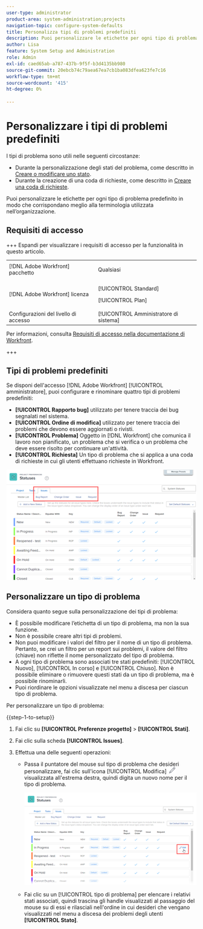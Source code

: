 ```yaml
---
user-type: administrator
product-area: system-administration;projects
navigation-topic: configure-system-defaults
title: Personalizza tipi di problemi predefiniti
description: Puoi personalizzare le etichette per ogni tipo di problema predefinito in modo che corrispondano meglio alla terminologia utilizzata nell’organizzazione. I tipi di problema sono utili per personalizzare gli stati dei problemi e creare code di richieste.
author: Lisa
feature: System Setup and Administration
role: Admin
exl-id: caed65ab-a787-437b-9f5f-b3d4135bb980
source-git-commit: 20ebcb74c79aea67ea7cb1ba083dfea623fe7c16
workflow-type: tm+mt
source-wordcount: '415'
ht-degree: 0%

---
```


# Personalizzare i tipi di problemi predefiniti

I tipi di problema sono utili nelle seguenti circostanze:

* Durante la personalizzazione degli stati del problema, come descritto in [Creare o modificare uno stato](../../../administration-and-setup/customize-workfront/creating-custom-status-and-priority-labels/create-or-edit-a-status.md).
* Durante la creazione di una coda di richieste, come descritto in [Creare una coda di richieste](../../../manage-work/requests/create-and-manage-request-queues/create-request-queue.md).

Puoi personalizzare le etichette per ogni tipo di problema predefinito in modo che corrispondano meglio alla terminologia utilizzata nell’organizzazione.

## Requisiti di accesso

+++ Espandi per visualizzare i requisiti di accesso per la funzionalità in questo articolo.

<table style="table-layout:auto"> 
 <col> 
 <col> 
 <tbody> 
  <tr> 
   <td>[!DNL Adobe Workfront] pacchetto</td> 
   <td><p>Qualsiasi</p></td> 
  </tr> 
  <tr> 
   <td>[!DNL Adobe Workfront] licenza</td> 
   <td><p>[!UICONTROL Standard]</p>
       <p>[!UICONTROL Plan]</p></td>
  </tr> 
  <tr> 
   <td>Configurazioni del livello di accesso</td> 
   <td>[!UICONTROL Amministratore di sistema]</td> 
  </tr> 
 </tbody> 
</table>

Per informazioni, consulta [Requisiti di accesso nella documentazione di Workfront](/help/quicksilver/administration-and-setup/add-users/access-levels-and-object-permissions/access-level-requirements-in-documentation.md).

+++

## Tipi di problemi predefiniti

Se disponi dell&#39;accesso [!DNL Adobe Workfront] [!UICONTROL amministratore], puoi configurare e rinominare quattro tipi di problemi predefiniti:

* **[!UICONTROL Rapporto bug]** utilizzato per tenere traccia dei bug segnalati nel sistema.
* **[!UICONTROL Ordine di modifica]** utilizzato per tenere traccia dei problemi che devono essere aggiornati o rivisti.
* **[!UICONTROL Problema]** Oggetto in [!DNL Workfront] che comunica il lavoro non pianificato, un problema che si verifica o un problema che deve essere risolto per continuare un&#39;attività.
* **[!UICONTROL Richiesta]** Un tipo di problema che si applica a una coda di richieste in cui gli utenti effettuano richieste in Workfront.

![Tipi di problemi predefiniti](assets/default-issue-types.png)

## Personalizzare un tipo di problema

Considera quanto segue sulla personalizzazione dei tipi di problema:

* È possibile modificare l’etichetta di un tipo di problema, ma non la sua funzione.
* Non è possibile creare altri tipi di problemi.
* Non puoi modificare i valori del filtro per il nome di un tipo di problema. Pertanto, se crei un filtro per un report sui problemi, il valore del filtro (chiave) non riflette il nome personalizzato del tipo di problema.
* A ogni tipo di problema sono associati tre stati predefiniti: [!UICONTROL Nuovo], [!UICONTROL In corso] e [!UICONTROL Chiuso]. Non è possibile eliminare o rimuovere questi stati da un tipo di problema, ma è possibile rinominarli.
* Puoi riordinare le opzioni visualizzate nel menu a discesa per ciascun tipo di problema.

Per personalizzare un tipo di problema:

{{step-1-to-setup}}

1. Fai clic su **[!UICONTROL Preferenze progetto]** > **[!UICONTROL Stati]**.

1. Fai clic sulla scheda **[!UICONTROL Issues]**.
1. Effettua una delle seguenti operazioni:

   * Passa il puntatore del mouse sul tipo di problema che desideri personalizzare, fai clic sull&#39;icona [!UICONTROL Modifica] ![Icona Modifica](assets/edit-icon.png) visualizzata all&#39;estrema destra, quindi digita un nuovo nome per il tipo di problema.

     ![Personalizza tipo di problema](assets/customize-issue-type.png)

   * Fai clic su un [!UICONTROL tipo di problema] per elencare i relativi stati associati, quindi trascina gli handle visualizzati al passaggio del mouse su di essi e rilasciali nell&#39;ordine in cui desideri che vengano visualizzati nel menu a discesa dei problemi degli utenti **[!UICONTROL Stato]**.
